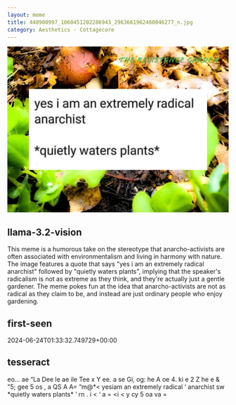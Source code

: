 ```yaml
---
layout: meme
title: 448900997_1060451202286943_2963661962460046277_n.jpg
category: Aesthetics - Cottagecore
---
```


<div markdown="0"><a href="448900997_1060451202286943_2963661962460046277_n.jpg"><img class="photo" src="448900997_1060451202286943_2963661962460046277_n.jpg" /></a>

<h2>llama-3.2-vision</h2>
<p title="Llama-3.2-11B is a really good model that probably gets the visual details right but doesn't understand literary or media references, and often fails to accurately represent the physical arrangement of objects and the implied relationships between the objects.">This meme is a humorous take on the stereotype that anarcho-activists are often associated with environmentalism and living in harmony with nature. The image features a quote that says &quot;yes i am an extremely radical anarchist&quot; followed by &quot;quietly waters plants&quot;, implying that the speaker&#x27;s radicalism is not as extreme as they think, and they&#x27;re actually just a gentle gardener. The meme pokes fun at the idea that anarcho-activists are not as radical as they claim to be, and instead are just ordinary people who enjoy gardening.</p>

<h2>first-seen</h2>
<p title="Because Git doesn't preserve file modification times, this metadata file contains the file's modification time when it was added to the library.">2024-06-24T01:33:32.749729+00:00</p>

<h2>tesseract</h2>
<p title="Tesseract is often terrible and just gives a lot of nonsense characters, but it used to be the state of the art, and usually it is better at correctly representing text than llama-3.2-vision-11b.">eo... ae “La Dee le ae ile Tee x Y ee. a se Gi, og: he A oe 4. ki e 2 Z he e &amp; &quot;5; gee 5 os , a QS A A= “m@*&lt; yesiam an extremely radical ‘ anarchist sw *quietly waters plants* ’ rn . i &lt; ‘ a = &lt;i &lt; y cy 5 oa va =</p>

</div>

